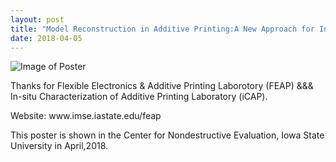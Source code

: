 ```yaml
---
layout: post
title: "Model Reconstruction in Additive Printing:A New Approach for In-situ Monitoring and Nondestructive Evaluation of Printed Constructs"
date: 2018-04-05
---
```


![Image of Poster](https://zhangxiao2018.github.io/demo1.png)

<p>Thanks for Flexible Electronics & Additive Printing Laborotory (FEAP) &&& In-situ Characterization of Additive Printing Laboratory (iCAP).
<p>  Website: www.imse.iastate.edu/feap
<p>This poster is shown in the Center for Nondestructive Evaluation, Iowa State University in April,2018.

